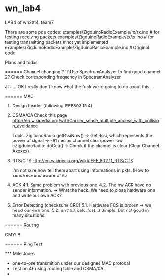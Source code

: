 wn_lab4
=======
LAB4 of wn2014, team7

There are some pde codes:
	examples/ZigduinoRadioExample/rx/rx.ino		# for testing receiving packets
	examples/ZigduinoRadioExample/tx/tx.ino		# for testing transmitting packets 
																						# not yet implemented
	examples/ZigduinoRadioExample/ZigduinoRadioExample.ino		# Original code
	
Plans and todos:

====== Channel changing ?
1? Use SpectrumAnalyzer to find good channel 
2? Check corresponding frequency in SpectrumAnalyzer

JT: ... OK I really don't know what the fuck we're going to do about this.

====== MAC
1. Design header (following IEEE802.15.4)

2. CSMA/CA
	Check this page
	http://en.wikipedia.org/wiki/Carrier_sense_multiple_access_with_collision_avoidance

	Tools:
		ZigduinoRadio.getRssiNow()	-> Get Rssi, which represents the power of signal -> -91 means channel clear/power low
		cZigduinoRadio::doCca()			-> Check if the channel is clear (Clear Channel Axxxxx)

3. RTS/CTS
	http://en.wikipedia.org/wiki/IEEE_802.11_RTS/CTS

	I'm not sure how tell them apart using informations in pkts. (How to send/recv and aware of it.)

4. ACK
	4.1.	Same problem with previous one.
	4.2.	The hw ACK have no sender information.	-> What the heck. We need to close hardware one and write our own ACK?

5. Error Detecting (checksum/ CRC)
	5.1. Hardware FCS is broken -> we need our own one.
	5.2. unit16_t calc_fcs(...)
		Simple. But not good in many situations.
		

====== Routing

CMY!!!!

====== Ping Test
	
	
*** Milestones
-	one-to-one transmition under our designed MAC protocal
-	Test on 4F using routing table and CSMA/CA
-	